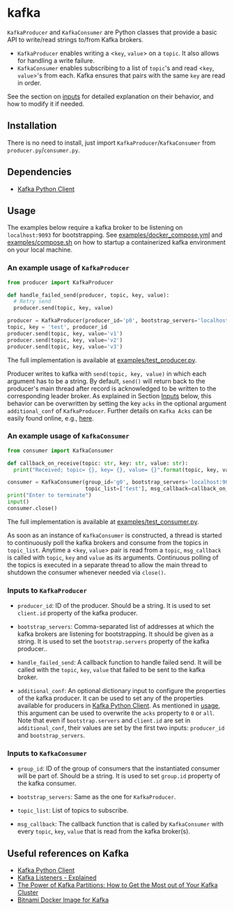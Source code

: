 # kafka

`KafkaProducer` and `KafkaConsumer` are Python classes that provide a basic API to write/read strings to/from Kafka brokers.
* `KafkaProducer` enables writing a <`key`, `value`> on a `topic`. It also allows for handling a write failure.
* `KafkaConsumer` enables subscribing to a list of `topic`'s and read <`key`, `value`>'s from each. Kafka ensures that pairs with the same `key` are read in order.

See the section on [inputs](inputs) for detailed explanation on their behavior, and how to modify it if needed.

## Installation
There is no need to install, just import `KafkaProducer`/`KafkaConsumer` from `producer.py`/`consumer.py`.

## Dependencies
- [Kafka Python Client](https://docs.confluent.io/clients-confluent-kafka-python/current/overview.html)

## Usage
<a name="usage"></a>
The examples below require a kafka broker to be listening on `localhost:9093` for bootstrapping. See [examples/docker_compose.yml](examples/docker_compose.yml) and [examples/compose.sh](examples/compose.sh) on how to startup a containerized kafka environment on your local machine.


### An example usage of `KafkaProducer`
```python
from producer import KafkaProducer

def handle_failed_send(producer, topic, key, value):
  # Retry send
  producer.send(topic, key, value)

producer = KafkaProducer(producer_id='p0', bootstrap_servers='localhost:9093', handle_failed_send)
topic, key = 'test', producer_id
producer.send(topic, key, value='v1')
producer.send(topic, key, value='v2')
producer.send(topic, key, value='v3')
```
The full implementation is available at [examples/test_producer.py](examples/test_producer.py).

Producer writes to kafka with `send(topic, key, value)` in which each argument has to be a string.
By default, `send()` will return back to the producer's main thread after record is acknowledged to be written to the corresponding leader broker. As explained in Section [Inputs](inputs) below, this behavior can be overwritten by setting the key `acks` in the optional argument `additional_conf` of `KafkaProducer`. Further details on `Kafka Acks` can be easily found online, e.g., [here](https://betterprogramming.pub/kafka-acks-explained-c0515b3b707e).

### An example usage of `KafkaConsumer`
```python
from consumer import KafkaConsumer

def callback_on_receive(topic: str, key: str, value: str):
  print("Received; topic= {}, key= {}, value= {}".format(topic, key, value))

consumer = KafkaConsumer(group_id='g0', bootstrap_servers='localhost:9093',
                         topic_list=['test'], msg_callback=callback_on_receive)
print("Enter to terminate")
input()
consumer.close()
```

The full implementation is available at [examples/test_consumer.py](examples/test_consumer.py).

As soon as an instance of `KafkaConsumer` is constructed, a thread is started to continuously poll the kafka brokers and consume from the topics in `topic_list`. Anytime a <`key`, `value`> pair is read from a `topic`, `msg_callback` is called with `topic`, `key` and `value` as its arguments. Continuous polling of the topics is executed in a separate thread to allow the main thread to shutdown the consumer whenever needed via `close()`.

### Inputs to `KafkaProducer`
<a name="inputs"></a>
- `producer_id`: ID of the producer. Should be a string. It is used to set `client.id` property of the kafka producer.

- `bootstrap_servers`: Comma-separated list of addresses at which the kafka brokers are listening for bootstrapping. It should be given as a string. It is used to set the `bootstrap.servers` property of the kafka producer..

- `handle_failed_send`: A callback function to handle failed send. It will be called with the `topic`, `key`, `value` that failed to be sent to the kafka broker.

- `additional_conf`: An optional dictionary input to configure the properties of the kafka producer. It can be used to set any of the properties available for producers in [Kafka Python Client](https://docs.confluent.io/clients-confluent-kafka-python/current/overview.html). As mentioned in [usage](usage), this argument can be used to overwrite the `acks` property to `0` or `all`. Note that even if `bootstrap.servers` and `client.id` are set in `additional_conf`, their values are set by the first two inputs: `producer_id` and `bootstrap_servers`.

### Inputs to `KafkaConsumer`
<a name="inputs"></a>
- `group_id`: ID of the group of consumers that the instantiated consumer will be part of. Should be a string. It is used to set `group.id` property of the kafka consumer.

- `bootstrap_servers`: Same as the one for `KafkaProducer`.

- `topic_list`: List of topics to subscribe.

- `msg_callback`: The callback function that is called by `KafkaConsumer` with every `topic`, `key`, `value` that is read from the kafka broker(s).

## Useful references on Kafka
- [Kafka Python Client](https://docs.confluent.io/clients-confluent-kafka-python/current/overview.html)
- [Kafka Listeners - Explained](https://rmoff.net/2018/08/02/kafka-listeners-explained/)
- [The Power of Kafka Partitions: How to Get the Most out of Your Kafka Cluster](https://www.instaclustr.com/the-power-of-kafka-partitions-how-to-get-the-most-out-of-your-kafka-cluster/)
- [Bitnami Docker Image for Kafka](https://github.com/bitnami/bitnami-docker-kafka)
